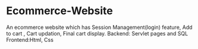 # Ecommerce-Website
An ecommerce website which has Session Management(login) feature, Add to cart , Cart updation, Final cart display. Backend: Servlet pages and SQL   Frontend:Html, Css
